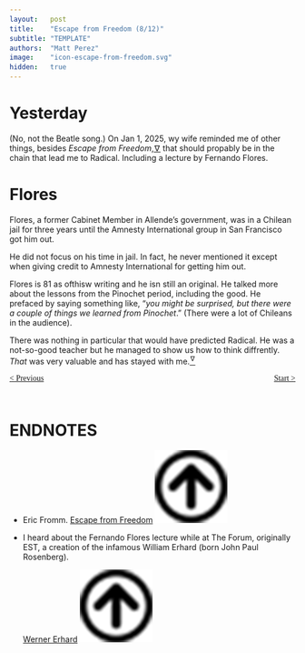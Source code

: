 ```yaml
---
layout:   post
title:    "Escape from Freedom (8/12)"
subtitle: "TEMPLATE"
authors:  "Matt Perez"
image:    "icon-escape-from-freedom.svg"
hidden:   true
---
```


<div style='display:none; '>
 <p><em>Escape from Freedom</em> was published in 1941. Pim de Morre, co-founder of <em>Corporate Rebels</em>, reminded me of it(he is reading it!). I first read it when I was 18-19 years old (I am a mere 73 now).</p>
</div>

<h1>Yesterday</h1>
 <p>(No, not the Beatle song.) On Jan 1, 2025, wy wife reminded me of other things, besides <em>Escape from Freedom</em>,<a href='#en01><sup id='bm01'>&hairsp;&nabla;&hairsp;</sup></a> that should propably be in the chain that lead me to Radical. Including a lecture by Fernando Flores.</p>

 <h1>Flores</h1>
 <p>Flores, a former Cabinet Member in Allende&rsquo;s government, was in a Chilean jail for three years until the Amnesty International group in San Francisco got him out.</p>
 <p>He did not focus on his time in jail. In fact, he never mentioned it except when giving credit to Amnesty International for getting him out.</p>
 <p>Flores is 81 as ofthisw writing and he isn still an original. He talked more about the lessons from the Pinochet period, including the good. He prefaced by saying something like, &ldquo;<em>you might be surprised, but there were a couple of things we learned from Pinochet</em>.&rdquo; (There were a lot of Chileans in the audience).</p>
 <p>There was nothing in particular that would have predicted Radical. He was a not-so-good teacher but he managed to show us how to think diffrently. <em>That</em> was very valuable and has stayed with me.<a href='#en02'><sup id='bm02'>&hairsp;&nabla;&hairsp;</sup></a></p>

<div style="margin-bottom:1in; font-family: American Typewriter, serif; ">
 <span style="float:left; ">
  <a href="https://radicalcompanies.com/2024/12/29/escape-from-freedom">&lt; Previous</a>
 </span>
 <span style="float:right; ">
  <a href="https://radicalcompanies.com/2025/01/03/escape-from-freedom">Start &gt;</a>
 </span>
</div>

<h1 class="_section">ENDNOTES</h1>
 <ul>
  <li id="en01">
   <p class="_list-item">
    Eric Fromm.
    <a href="https://www.amazon.com/Escape-Freedom-Erich-Fromm/dp/0805031499" target="_blank">Escape from Freedom</a>
    <a href="#bm01" class="_uparrow"><img src="/assets/img/arrow-up-icon.png"></a>
   </p>
  </li>
  <li id="en02">
   <p class="_list-item">
    <p>I heard about the Fernando Flores lecture while at The Forum, originally EST, a creation of the infamous William Erhard (born John Paul Rosenberg).</p>
    <a href="https://duckduckgo.com/?q=%22the+forum%22+Erhard&t=ffab&ia=web" target="_blank">Werner Erhard</a>
    <a href="#bm02" class="_uparrow"><img src="/assets/img/arrow-up-icon.png"></a>
   </p>
  </li>
 </ul>
